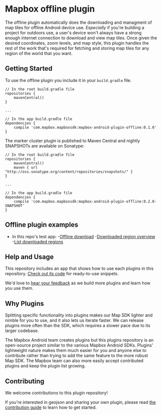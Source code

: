 # Mapbox offline plugin

The offline plugin automatically does the downloading and managment of map tiles for offline Android device use. _Especially_ if you're building a project for outdoors use, a user's device won't always have a strong enough internet connection to download and view map tiles. Once given the desired coordinates, zoom levels, and map style, this plugin handles the rest of the work that's required for fetching and storing map tiles for any region of the world that you want.

## Getting Started

To use the offline plugin you include it in your `build.gradle` file.

```
// In the root build.gradle file
repositories {
    mavenCentral()
}

...

// In the app build.gradle file
dependencies {
    compile 'com.mapbox.mapboxsdk:mapbox-android-plugin-offline:0.1.0'
}
```

The marker cluster plugin is published to Maven Central and nightly SNAPSHOTs are available on Sonatype:

```
// In the root build.gradle file
repositories {
    mavenCentral()
    maven { url "http://oss.sonatype.org/content/repositories/snapshots/" }
}

...

// In the app build.gradle file
dependencies {
	compile 'com.mapbox.mapboxsdk:mapbox-android-plugin-offline:0.2.0-SNAPSHOT'
}
```

## Offline plugin examples

- In this repo's test app:
 -[Offline download](https://github.com/mapbox/mapbox-plugins-android/blob/396df90fb121402406928405634b9c56a2faa4ae/app/src/main/java/com/mapbox/mapboxsdk/plugins/testapp/activity/offline/OfflineDownloadActivity.java)
 -[Downloaded region overview](https://github.com/mapbox/mapbox-plugins-android/blob/396df90fb121402406928405634b9c56a2faa4ae/app/src/main/java/com/mapbox/mapboxsdk/plugins/testapp/activity/offline/OfflineRegionDetailActivity.java)
 -[List downloaded regions](https://github.com/mapbox/mapbox-plugins-android/blob/396df90fb121402406928405634b9c56a2faa4ae/app/src/main/java/com/mapbox/mapboxsdk/plugins/testapp/activity/offline/OfflineRegionListActivity.java)

## Help and Usage

This repository includes an app that shows how to use each plugins in this repository. [Check out its code](https://github.com/mapbox/mapbox-plugins-android/tree/master/plugins/app/src/main/java/com/mapbox/mapboxsdk/plugins/testapp) for ready-to-use snippets.

We'd love to [hear your feedback](https://github.com/mapbox/mapbox-plugins-android/issues) as we build more plugins and learn how you use them.

## Why Plugins

Splitting specific functionality into plugins makes our Map SDK lighter and nimble for you to use, and it also lets us iterate faster. We can release plugins more often than the SDK, which requires a slower pace due to its larger codebase.

The Mapbox Android team creates plugins but this plugins repository is an open-source project similar to the various Mapbox Android SDKs.
Plugins' lightweight nature makes them much easier for you and anyone else to contribute rather than trying to add the same feature to the more robust Map SDK. The Mapbox team can also more easily accept contributed plugins and keep the plugin list growing.

## Contributing

We welcome contributions to this plugin repository!

If you're interested in geojson and sharing your own plugin, please read [the contribution guide](https://github.com/mapbox/mapbox-plugins-android/blob/master/CONTRIBUTING.md) to learn how to get started.
